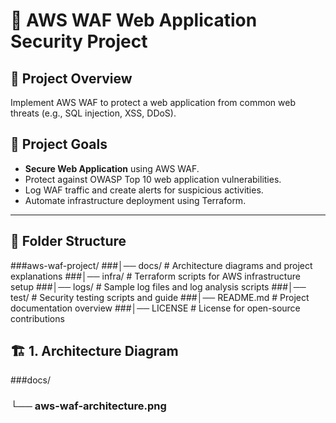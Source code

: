 # 🚀 AWS WAF Web Application Security Project

## 📌 Project Overview
Implement AWS WAF to protect a web application from common web threats (e.g., SQL injection, XSS, DDoS).

## 🎯 Project Goals
- **Secure Web Application** using AWS WAF.
- Protect against OWASP Top 10 web application vulnerabilities.
- Log WAF traffic and create alerts for suspicious activities.
- Automate infrastructure deployment using Terraform.

---

## 📁 Folder Structure
###aws-waf-project/
###│── docs/      # Architecture diagrams and project explanations
###│── infra/    # Terraform scripts for AWS infrastructure setup
###│── logs/     # Sample log files and log analysis scripts
###│── test/     # Security testing scripts and guide
###│── README.md    # Project documentation overview
###│── LICENSE     # License for open-source contributions

## 🏗️ 1. Architecture Diagram
###docs/
 ### └── aws-waf-architecture.png

